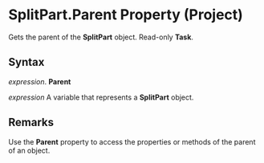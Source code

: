 
# SplitPart.Parent Property (Project)

Gets the parent of the  **SplitPart** object. Read-only **Task**.


## Syntax

 _expression_. **Parent**

 _expression_ A variable that represents a **SplitPart** object.


## Remarks

Use the  **Parent** property to access the properties or methods of the parent of an object.

